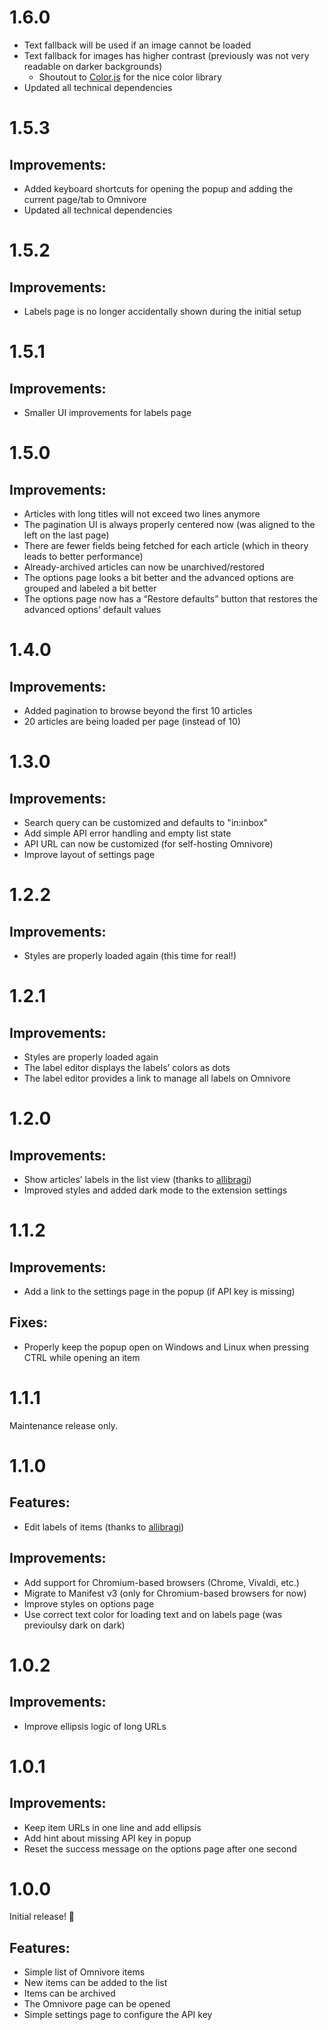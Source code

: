 # 1.6.0

- Text fallback will be used if an image cannot be loaded
- Text fallback for images has higher contrast (previously was not very readable on darker backgrounds)
  - Shoutout to [Color.js](https://colorjs.io/get/) for the nice color library
- Updated all technical dependencies

# 1.5.3

## Improvements:

- Added keyboard shortcuts for opening the popup and adding the current page/tab to Omnivore
- Updated all technical dependencies

# 1.5.2

## Improvements:

- Labels page is no longer accidentally shown during the initial setup

# 1.5.1

## Improvements:

- Smaller UI improvements for labels page

# 1.5.0

## Improvements:

- Articles with long titles will not exceed two lines anymore
- The pagination UI is always properly centered now (was aligned to the left on the last page)
- There are fewer fields being fetched for each article (which in theory leads to better performance)
- Already-archived articles can now be unarchived/restored
- The options page looks a bit better and the advanced options are grouped and labeled a bit better
- The options page now has a “Restore defaults” button that restores the advanced options’ default values

# 1.4.0

## Improvements:

- Added pagination to browse beyond the first 10 articles
- 20 articles are being loaded per page (instead of 10)

# 1.3.0

## Improvements:

- Search query can be customized and defaults to "in:inbox"
- Add simple API error handling and empty list state
- API URL can now be customized (for self-hosting Omnivore)
- Improve layout of settings page

# 1.2.2

## Improvements:

- Styles are properly loaded again (this time for real!)

# 1.2.1

## Improvements:

- Styles are properly loaded again
- The label editor displays the labels’ colors as dots
- The label editor provides a link to manage all labels on Omnivore

# 1.2.0

## Improvements:

- Show articles’ labels in the list view (thanks to [allibragi](https://github.com/allibragi))
- Improved styles and added dark mode to the extension settings

# 1.1.2

## Improvements:

- Add a link to the settings page in the popup (if API key is missing)

## Fixes:

- Properly keep the popup open on Windows and Linux when pressing CTRL while opening an item

# 1.1.1

Maintenance release only.

# 1.1.0

## Features:

- Edit labels of items (thanks to [allibragi](https://github.com/allibragi))

## Improvements:

- Add support for Chromium-based browsers (Chrome, Vivaldi, etc.)
- Migrate to Manifest v3 (only for Chromium-based browsers for now)
- Improve styles on options page
- Use correct text color for loading text and on labels page (was previoulsy dark on dark)

# 1.0.2

## Improvements:

- Improve ellipsis logic of long URLs

# 1.0.1

## Improvements:

- Keep item URLs in one line and add ellipsis
- Add hint about missing API key in popup
- Reset the success message on the options page after one second

# 1.0.0

Initial release! 🎉

## Features:

- Simple list of Omnivore items
- New items can be added to the list
- Items can be archived
- The Omnivore page can be opened
- Simple settings page to configure the API key
